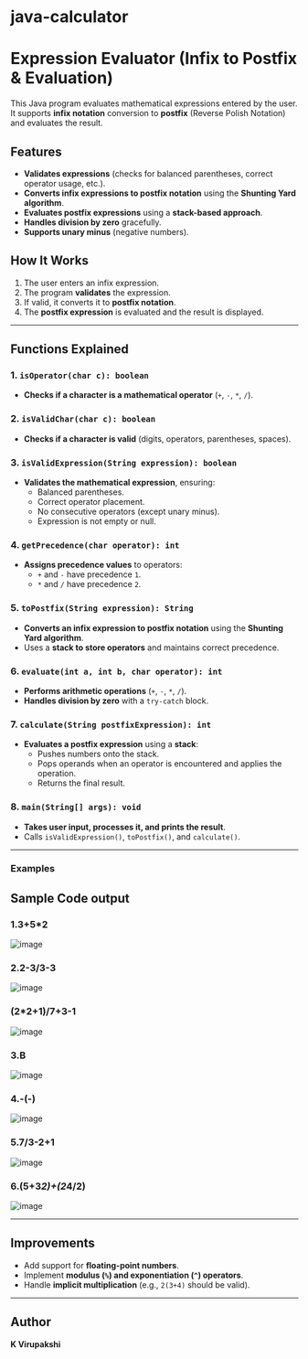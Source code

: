 # java-calculator
# Expression Evaluator (Infix to Postfix & Evaluation)

This Java program evaluates mathematical expressions entered by the user.  
It supports **infix notation** conversion to **postfix** (Reverse Polish Notation) and evaluates the result.  

## Features
- **Validates expressions** (checks for balanced parentheses, correct operator usage, etc.).
- **Converts infix expressions to postfix notation** using the **Shunting Yard algorithm**.
- **Evaluates postfix expressions** using a **stack-based approach**.
- **Handles division by zero** gracefully.
- **Supports unary minus** (negative numbers).

## How It Works
1. The user enters an infix expression.
2. The program **validates** the expression.
3. If valid, it converts it to **postfix notation**.
4. The **postfix expression** is evaluated and the result is displayed.

---

## Functions Explained

### **1. `isOperator(char c): boolean`**
- **Checks if a character is a mathematical operator** (`+`, `-`, `*`, `/`).

### **2. `isValidChar(char c): boolean`**
- **Checks if a character is valid** (digits, operators, parentheses, spaces).

### **3. `isValidExpression(String expression): boolean`**
- **Validates the mathematical expression**, ensuring:
  - Balanced parentheses.
  - Correct operator placement.
  - No consecutive operators (except unary minus).
  - Expression is not empty or null.

### **4. `getPrecedence(char operator): int`**
- **Assigns precedence values** to operators:
  - `+` and `-` have precedence `1`.
  - `*` and `/` have precedence `2`.

### **5. `toPostfix(String expression): String`**
- **Converts an infix expression to postfix notation** using the **Shunting Yard algorithm**.
- Uses a **stack to store operators** and maintains correct precedence.

### **6. `evaluate(int a, int b, char operator): int`**
- **Performs arithmetic operations** (`+`, `-`, `*`, `/`).
- **Handles division by zero** with a `try-catch` block.

### **7. `calculate(String postfixExpression): int`**
- **Evaluates a postfix expression** using a **stack**:
  - Pushes numbers onto the stack.
  - Pops operands when an operator is encountered and applies the operation.
  - Returns the final result.

### **8. `main(String[] args): void`**
- **Takes user input, processes it, and prints the result**.
- Calls `isValidExpression()`, `toPostfix()`, and `calculate()`.

---


### **Examples**

## Sample Code output
### 1.3+5*2
![image](https://github.com/user-attachments/assets/00e70c39-511c-4145-a770-4e9ca5d85a2b)
### 2.2-3/3-3
![image](https://github.com/user-attachments/assets/6e7d167a-748d-421e-bf05-4f69cc444b55)
### (2*2+1)/7+3-1
![image](https://github.com/user-attachments/assets/275926d6-d6f5-4596-87ed-29fc94b434bb)
### 3.B
![image](https://github.com/user-attachments/assets/9702a97e-3d29-4661-8741-34a5b00f685b)
### 4.-(-)
![image](https://github.com/user-attachments/assets/2b9a1f7d-7f8a-4bb2-8cd7-3235832f9f53)
### 5.7/3-2+1
![image](https://github.com/user-attachments/assets/457b0a30-e196-46e8-bfd8-8f1b59ee3ee9)
### 6.(5+3*2)+(2*4/2)
![image](https://github.com/user-attachments/assets/b74ad7f3-0177-4517-b091-d4b7b549cbb7)


---

## Improvements
- Add support for **floating-point numbers**.
- Implement **modulus (`%`) and exponentiation (`^`) operators**.
- Handle **implicit multiplication** (e.g., `2(3+4)` should be valid).

---

## Author
**K Virupakshi**
